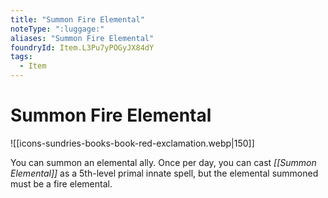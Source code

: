 ```yaml
---
title: "Summon Fire Elemental"
noteType: ":luggage:"
aliases: "Summon Fire Elemental"
foundryId: Item.L3Pu7yPOGyJX84dY
tags:
  - Item
---
```


# Summon Fire Elemental
![[icons-sundries-books-book-red-exclamation.webp|150]]

You can summon an elemental ally. Once per day, you can cast _[[Summon Elemental]]_ as a 5th-level primal innate spell, but the elemental summoned must be a fire elemental.
